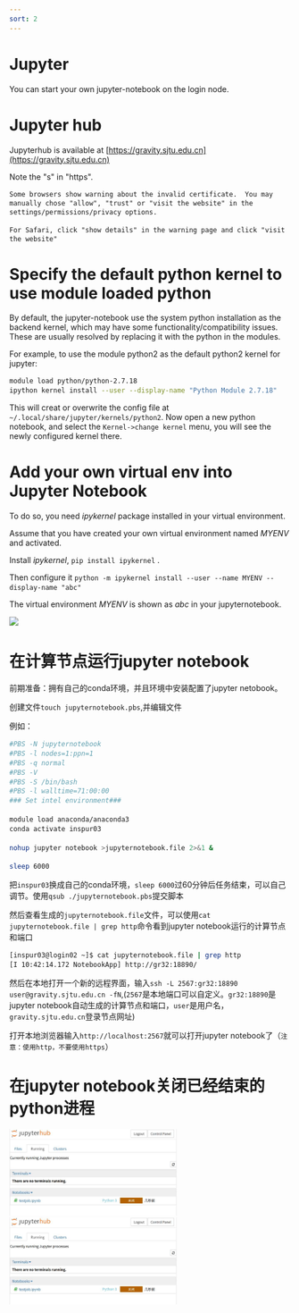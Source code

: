 ```yaml
---
sort: 2
---
```


# Jupyter

You can start your own jupyter-notebook on the login node.

# Jupyter hub
Jupyterhub is available at [https://gravity.sjtu.edu.cn](https://gravity.sjtu.edu.cn)

Note the "s" in "https".

```note
Some browsers show warning about the invalid certificate.  You may manually chose "allow", "trust" or "visit the website" in the settings/permissions/privacy options.

For Safari, click "show details" in the warning page and click "visit the website"
```
# Specify the default python kernel to use module loaded python

By default, the jupyter-notebook use the system python installation as the backend kernel, which may have some functionality/compatibility issues. These are usually resolved by replacing it with the python in the modules. 

For example, to use the module python2 as the default python2 kernel for jupyter:

```bash
module load python/python-2.7.18
ipython kernel install --user --display-name "Python Module 2.7.18"
```
This will creat or overwrite the config file at `~/.local/share/jupyter/kernels/python2`.  Now open a new python notebook, and select the `Kernel->change kernel` menu, you will see the newly configured kernel there.

# Add your own virtual env into Jupyter Notebook

To do so, you need *ipykernel* package installed in your virtual environment.

Assume that you have created your own virtual environment named *MYENV* and activated.

Install *ipykernel*, `pip install ipykernel` .

Then configure it 
`python -m ipykernel install --user --name MYENV --display-name "abc"`

The virtual environment *MYENV* is shown as *abc* in your jupyternotebook.

[//]:![image](../imgs/jupytervirtualenv.png)

<img src="../imgs/jupytervirtualenv.png" width="300">

# 在计算节点运行jupyter notebook

前期准备：拥有自己的conda环境，并且环境中安装配置了jupyter netobook。

创建文件`touch jupyternotebook.pbs`,并编辑文件

例如：
```bash
#PBS -N jupyternotebook
#PBS -l nodes=1:ppn=1
#PBS -q normal
#PBS -V
#PBS -S /bin/bash
#PBS -l walltime=71:00:00 
### Set intel environment###

module load anaconda/anaconda3
conda activate inspur03

nohup jupyter notebook >jupyternotebook.file 2>&1 &

sleep 6000
```
把`inspur03`换成自己的conda环境，`sleep 6000`过60分钟后任务结束，可以自己调节。使用`qsub ./jupyternotebook.pbs`提交脚本

然后查看生成的`jupyternotebook.file`文件，可以使用`cat jupyternotebook.file | grep http`命令看到jupyter notebook运行的计算节点和端口
```bash
[inspur03@login02 ~]$ cat jupyternotebook.file | grep http
[I 10:42:14.172 NotebookApp] http://gr32:18890/
```
然后在本地打开一个新的远程界面，输入`ssh -L 2567:gr32:18890 user@gravity.sjtu.edu.cn -fN`,(`2567`是本地端口可以自定义。`gr32:18890`是jupyter notebook自动生成的计算节点和端口，`user`是用户名，`gravity.sjtu.edu.cn`登录节点网址)

打开本地浏览器输入`http://localhost:2567`就可以打开jupyter notebook了（`注意：使用http，不要使用https`）

# 在jupyter notebook关闭已经结束的python进程

[//]:![image](./jupyter-phy.jpg)

<img src="./jupyter-phy.jpg" width="300">

[//]:![image](./jupyterpython.jpg)

<img src="./jupyterpython.jpg" width="300">

